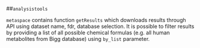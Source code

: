 ##`analysistools`

`metaspace` contains function `getResults` which downloads results through API using dataset name, fdr, database selection. 
It is possible to filter results by providing a list of all possible chemical formulas (e.g. all human metabolites from Bigg database) using `by_list` parameter.